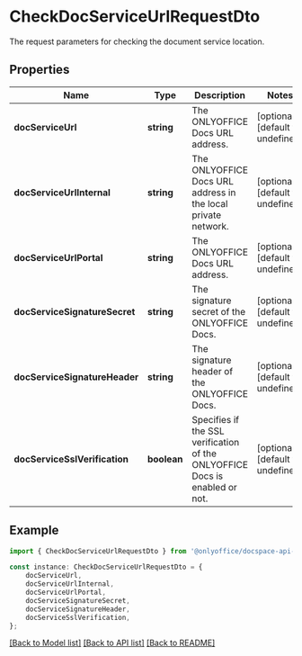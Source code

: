 # CheckDocServiceUrlRequestDto

The request parameters for checking the document service location.

## Properties

Name | Type | Description | Notes
------------ | ------------- | ------------- | -------------
**docServiceUrl** | **string** | The ONLYOFFICE Docs URL address. | [optional] [default to undefined]
**docServiceUrlInternal** | **string** | The ONLYOFFICE Docs URL address in the local private network. | [optional] [default to undefined]
**docServiceUrlPortal** | **string** | The ONLYOFFICE Docs URL address. | [optional] [default to undefined]
**docServiceSignatureSecret** | **string** | The signature secret of the ONLYOFFICE Docs. | [optional] [default to undefined]
**docServiceSignatureHeader** | **string** | The signature header of the ONLYOFFICE Docs. | [optional] [default to undefined]
**docServiceSslVerification** | **boolean** | Specifies if the SSL verification of the ONLYOFFICE Docs is enabled or not. | [optional] [default to undefined]

## Example

```typescript
import { CheckDocServiceUrlRequestDto } from '@onlyoffice/docspace-api-sdk';

const instance: CheckDocServiceUrlRequestDto = {
    docServiceUrl,
    docServiceUrlInternal,
    docServiceUrlPortal,
    docServiceSignatureSecret,
    docServiceSignatureHeader,
    docServiceSslVerification,
};
```

[[Back to Model list]](../README.md#documentation-for-models) [[Back to API list]](../README.md#documentation-for-api-endpoints) [[Back to README]](../README.md)
